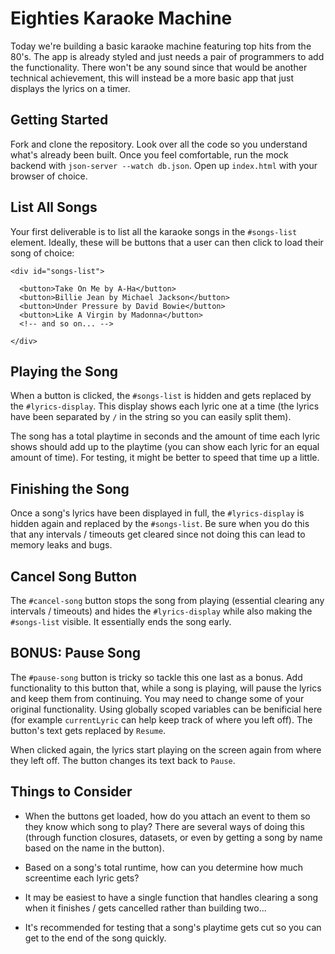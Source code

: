 # Eighties Karaoke Machine

Today we're building a basic karaoke machine featuring top hits from the 80's. The app is already styled and just needs a pair of programmers to add the functionality. There won't be any sound since that would be another technical achievement, this will instead be a more basic app that just displays the lyrics on a timer.

## Getting Started

Fork and clone the repository. Look over all the code so you understand what's already been built. Once you feel comfortable, run the mock backend with `json-server --watch db.json`. Open up `index.html` with your browser of choice.

## List All Songs

Your first deliverable is to list all the karaoke songs in the `#songs-list` element. Ideally, these will be buttons that a user can then click to load their song of choice:

```
<div id="songs-list">

  <button>Take On Me by A-Ha</button>
  <button>Billie Jean by Michael Jackson</button>
  <button>Under Pressure by David Bowie</button>
  <button>Like A Virgin by Madonna</button>
  <!-- and so on... -->

</div>
```

## Playing the Song

When a button is clicked, the `#songs-list` is hidden and gets replaced by the `#lyrics-display`. This display shows each lyric one at a time (the lyrics have been separated by `/` in the string so you can easily split them). 

The song has a total playtime in seconds and the amount of time each lyric shows should add up to the playtime (you can show each lyric for an equal amount of time). For testing, it might be better to speed that time up a little.

## Finishing the Song

Once a song's lyrics have been displayed in full, the `#lyrics-display` is hidden again and replaced by the `#songs-list`. Be sure when you do this that any intervals / timeouts get cleared since not doing this can lead to memory leaks and bugs.

## Cancel Song Button

The `#cancel-song` button stops the song from playing (essential clearing any intervals / timeouts) and hides the `#lyrics-display` while also making the `#songs-list` visible. It essentially ends the song early.

## BONUS: Pause Song

The `#pause-song` button is tricky so tackle this one last as a bonus. Add functionality to this button that, while a song is playing, will pause the lyrics and keep them from continuing. You may need to change some of your original functionality. Using globally scoped variables can be benificial here (for example `currentLyric` can help keep track of where you left off). The button's text gets replaced by `Resume`.

When clicked again, the lyrics start playing on the screen again from where they left off. The button changes its text back to `Pause`.

## Things to Consider

- When the buttons get loaded, how do you attach an event to them so they know which song to play? There are several ways of doing this (through function closures, datasets, or even by getting a song by name based on the name in the button).

- Based on a song's total runtime, how can you determine how much screentime each lyric gets?

- It may be easiest to have a single function that handles clearing a song when it finishes / gets cancelled rather than building two...

- It's recommended for testing that a song's playtime gets cut so you can get to the end of the song quickly.
